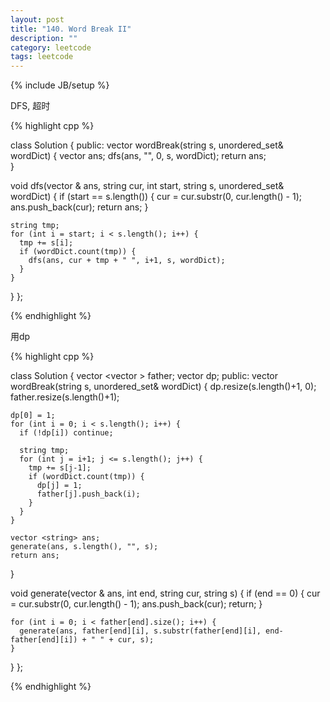 ```yaml
---
layout: post
title: "140. Word Break II"
description: ""
category: leetcode
tags: leetcode
---
```

{% include JB/setup %}

DFS, 超时

{% highlight cpp %}

class Solution {
public:
  vector<string> wordBreak(string s, unordered_set<string>& wordDict) {
    vector <string> ans;
    dfs(ans, "", 0, s, wordDict);
    return ans;    
  }

  void dfs(vector <string>& ans, string cur, int start, string s, unordered_set<string>& wordDict) {
    if (start == s.length()) {
      cur = cur.substr(0, cur.length() - 1);
      ans.push_back(cur);
      return ans;
    }

    string tmp;
    for (int i = start; i < s.length(); i++) {
      tmp += s[i];
      if (wordDict.count(tmp)) {
        dfs(ans, cur + tmp + " ", i+1, s, wordDict);
      }
    }
  }
};

{% endhighlight %}

用dp

{% highlight cpp %}

class Solution {
  vector <vector <int> > father;
  vector <int> dp;
public:
  vector<string> wordBreak(string s, unordered_set<string>& wordDict) {
    dp.resize(s.length()+1, 0);
    father.resize(s.length()+1);

    dp[0] = 1;
    for (int i = 0; i < s.length(); i++) {
      if (!dp[i]) continue;

      string tmp;
      for (int j = i+1; j <= s.length(); j++) {
        tmp += s[j-1];
        if (wordDict.count(tmp)) {
          dp[j] = 1;
          father[j].push_back(i);
        }
      }
    }

    vector <string> ans;
    generate(ans, s.length(), "", s);
    return ans;
  }

  void generate(vector <string>& ans, int end, string cur, string s) {
    if (end == 0) {
      cur = cur.substr(0, cur.length() - 1);
      ans.push_back(cur);
      return;
    }

    for (int i = 0; i < father[end].size(); i++) {
      generate(ans, father[end][i], s.substr(father[end][i], end-father[end][i]) + " " + cur, s);
    }
  }
};

{% endhighlight %}
